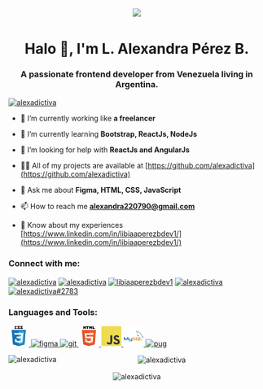 <h1 style="text-align: center;" align='center'> <img src="https://media.giphy.com/media/zCeHBk9WEzMG4V42JK/giphy.gif" width="50%"></h1>

<h1 align="center">Halo 👋, I'm L. Alexandra Pérez B.</h1>
<h3 align="center">A passionate frontend developer from Venezuela living in Argentina.</h3>



<p align="left"> <a href="https://twitter.com/alexadictiva" target="blank"><img src="https://img.shields.io/twitter/follow/alexadictiva?logo=twitter&style=for-the-badge" alt="alexadictiva" /></a> </p>

- 🔭 I’m currently working like **a freelancer**

- 🧠 I’m currently learning **Bootstrap, ReactJs, NodeJs**

- 🤝 I’m looking for help with **ReactJs and AngularJs**

- 👨‍💻 All of my projects are available at [https://github.com/alexadictiva](https://github.com/alexadictiva)

- 💬 Ask me about **Figma, HTML, CSS, JavaScript**

- 📫 How to reach me **alexandra220790@gmail.com**

- 📄 Know about my experiences [https://www.linkedin.com/in/libiaaperezbdev1/](https://www.linkedin.com/in/libiaaperezbdev1/)

<h3 align="left">Connect with me:</h3>
<p align="left">
  <a href="https://codepen.io/alexadictiva" target="blank"><img align="center" src="https://raw.githubusercontent.com/rahuldkjain/github-profile-readme-generator/master/src/images/icons/Social/codepen.svg" alt="alexadictiva" height="30" width="40" /></a>
  <a href="https://twitter.com/alexadictiva" target="blank"><img align="center" src="https://raw.githubusercontent.com/rahuldkjain/github-profile-readme-generator/master/src/images/icons/Social/twitter.svg" alt="alexadictiva" height="30" width="40" /></a>
  <a href="https://linkedin.com/in/libiaaperezbdev1" target="blank"><img align="center" src="https://raw.githubusercontent.com/rahuldkjain/github-profile-readme-generator/master/src/images/icons/Social/linked-in-alt.svg" alt="libiaaperezbdev1" height="30" width="40" /></a>
  <a href="https://instagram.com/alexadictiva" target="blank"><img align="center" src="https://raw.githubusercontent.com/rahuldkjain/github-profile-readme-generator/master/src/images/icons/Social/instagram.svg" alt="alexadictiva" height="30" width="40" /></a>
  <a href="https://discord.gg/alexadictiva#2783" target="blank"><img align="center" src="https://raw.githubusercontent.com/rahuldkjain/github-profile-readme-generator/master/src/images/icons/Social/discord.svg" alt="alexadictiva#2783" height="30" width="40" /></a>
</p>

<h3 align="left">Languages and Tools:</h3>
<p align="left"> <a href="https://www.w3schools.com/css/" target="_blank"> <img src="https://raw.githubusercontent.com/devicons/devicon/master/icons/css3/css3-original-wordmark.svg" alt="css3" width="40" height="40"/> </a> <a href="https://www.figma.com/" target="_blank"> <img src="https://www.vectorlogo.zone/logos/figma/figma-icon.svg" alt="figma" width="40" height="40"/> </a> <a href="https://git-scm.com/" target="_blank"> <img src="https://www.vectorlogo.zone/logos/git-scm/git-scm-icon.svg" alt="git" width="40" height="40"/> </a> <a href="https://www.w3.org/html/" target="_blank"> <img src="https://raw.githubusercontent.com/devicons/devicon/master/icons/html5/html5-original-wordmark.svg" alt="html5" width="40" height="40"/> </a> <a href="https://developer.mozilla.org/en-US/docs/Web/JavaScript" target="_blank"> <img src="https://raw.githubusercontent.com/devicons/devicon/master/icons/javascript/javascript-original.svg" alt="javascript" width="40" height="40"/> </a> <a href="https://www.mysql.com/" target="_blank"> <img src="https://raw.githubusercontent.com/devicons/devicon/master/icons/mysql/mysql-original-wordmark.svg" alt="mysql" width="40" height="40"/> </a> <a href="https://pugjs.org" target="_blank"> <img src="https://cdn.worldvectorlogo.com/logos/pug.svg" alt="pug" width="40" height="40"/> </a> </p>

<div align="center">
  <p><img align="left" src="https://github-readme-stats.vercel.app/api/top-langs?username=alexadictiva&show_icons=true&locale=en&layout=compact" alt="alexadictiva" /></p>

  <p>&nbsp;<img align="center" src="https://github-readme-stats.vercel.app/api?username=alexadictiva&show_icons=true&locale=en" alt="alexadictiva" /></p>

  <p><img align="center" src="https://github-readme-streak-stats.herokuapp.com/?user=alexadictiva&" alt="alexadictiva" /></p>
</div>



